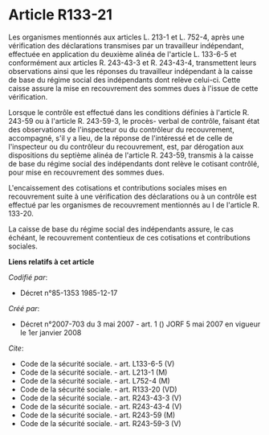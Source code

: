 # Article R133-21

Les organismes mentionnés aux articles L. 213-1 et L. 752-4, après une vérification des déclarations transmises par un
travailleur indépendant, effectuée en application du deuxième alinéa de l'article L. 133-6-5 et conformément aux articles R.
243-43-3 et R. 243-43-4, transmettent leurs observations ainsi que les réponses du travailleur indépendant à la caisse de
base du régime social des indépendants dont relève celui-ci. Cette caisse assure la mise en recouvrement des sommes dues à
l'issue de cette vérification.

Lorsque le contrôle est effectué dans les conditions définies à l'article R. 243-59 ou à l'article R. 243-59-3, le procès-
verbal de contrôle, faisant état des observations de l'inspecteur ou du contrôleur du recouvrement, accompagné, s'il y a
lieu, de la réponse de l'intéressé et de celle de l'inspecteur ou du contrôleur du recouvrement, est, par dérogation aux
dispositions du septième alinéa de l'article R. 243-59, transmis à la caisse de base du régime social des indépendants dont
relève le cotisant contrôlé, pour mise en recouvrement des sommes dues.

L'encaissement des cotisations et contributions sociales mises en recouvrement suite à une vérification des déclarations ou à
un contrôle est effectué par les organismes de recouvrement mentionnés au I de l'article R. 133-20.

La caisse de base du régime social des indépendants assure, le cas échéant, le recouvrement contentieux de ces cotisations et
contributions sociales.

**Liens relatifs à cet article**

_Codifié par_:

  - Décret n°85-1353 1985-12-17

_Créé par_:

  - Décret n°2007-703 du 3 mai 2007 - art. 1 () JORF 5 mai 2007 en vigueur le 1er janvier 2008

_Cite_:

  - Code de la sécurité sociale. - art. L133-6-5 (V)
  - Code de la sécurité sociale. - art. L213-1 (M)
  - Code de la sécurité sociale. - art. L752-4 (M)
  - Code de la sécurité sociale. - art. R133-20 (VD)
  - Code de la sécurité sociale. - art. R243-43-3 (V)
  - Code de la sécurité sociale. - art. R243-43-4 (V)
  - Code de la sécurité sociale. - art. R243-59 (M)
  - Code de la sécurité sociale. - art. R243-59-3 (V)
